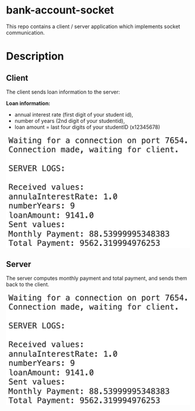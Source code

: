 # bank-account-socket

This repo contains a client / server application which implements socket communication.

# Description

## Client

The client sends loan information to the server:

**Loan information:**

- annual interest rate (first digit of your student id),
- number of years (2nd digit of your studentid),
- loan amount = last four digits of your studentID (x12345678)

![alt](./docs/app-preview-client.png)

## Server

The server computes monthly payment and total payment,
and sends them back to the client.

![alt](./docs/app-preview-client.png)
